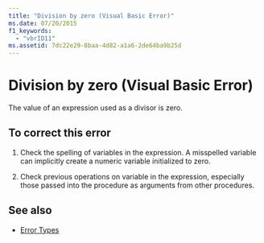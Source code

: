```yaml
---
title: "Division by zero (Visual Basic Error)"
ms.date: 07/20/2015
f1_keywords: 
  - "vbrID11"
ms.assetid: 7dc22e29-8baa-4d82-a1a6-2de64ba9b25d
---
```

# Division by zero (Visual Basic Error)
The value of an expression used as a divisor is zero.  
  
## To correct this error  
  
1.  Check the spelling of variables in the expression. A misspelled variable can implicitly create a numeric variable initialized to zero.  
  
2.  Check previous operations on variable in the expression, especially those passed into the procedure as arguments from other procedures.  
  
## See also
- [Error Types](../../visual-basic/programming-guide/language-features/error-types.md)
